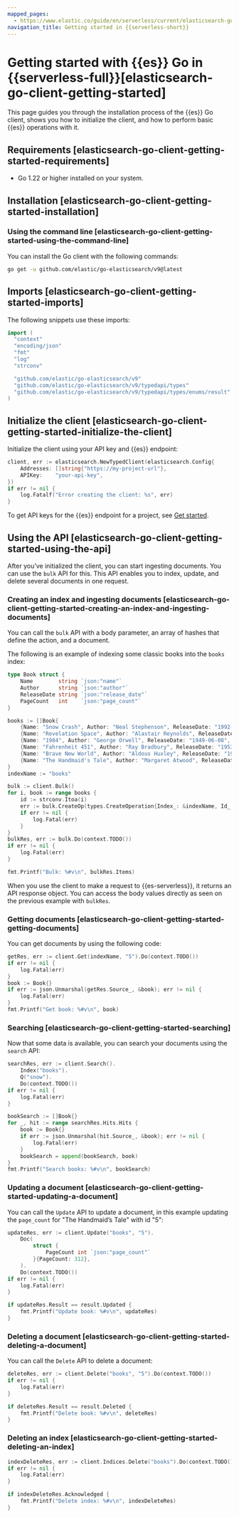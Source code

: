 ```yaml
---
mapped_pages:
  - https://www.elastic.co/guide/en/serverless/current/elasticsearch-go-client-getting-started.html
navigation_title: Getting started in {{serverless-short}}
---
```


# Getting started with {{es}} Go in {{serverless-full}}[elasticsearch-go-client-getting-started]

This page guides you through the installation process of the {{es}} Go client, shows you how to initialize the client, and how to perform basic {{es}} operations with it.


## Requirements [elasticsearch-go-client-getting-started-requirements]

* Go 1.22 or higher installed on your system.


## Installation [elasticsearch-go-client-getting-started-installation]


### Using the command line [elasticsearch-go-client-getting-started-using-the-command-line]

You can install the Go client with the following commands:

```bash
go get -u github.com/elastic/go-elasticsearch/v9@latest
```


## Imports [elasticsearch-go-client-getting-started-imports]

The following snippets use these imports:

```go
import (
  "context"
  "encoding/json"
  "fmt"
  "log"
  "strconv"

  "github.com/elastic/go-elasticsearch/v9"
  "github.com/elastic/go-elasticsearch/v9/typedapi/types"
  "github.com/elastic/go-elasticsearch/v9/typedapi/types/enums/result"
)
```


## Initialize the client [elasticsearch-go-client-getting-started-initialize-the-client]

Initialize the client using your API key and {{es}} endpoint:

```go
client, err := elasticsearch.NewTypedClient(elasticsearch.Config{
    Addresses: []string{"https://my-project-url"},
    APIKey:    "your-api-key",
})
if err != nil {
    log.Fatalf("Error creating the client: %s", err)
}
```

To get API keys for the {{es}} endpoint for a project, see [Get started](docs-content://solutions/search/get-started.md).


## Using the API [elasticsearch-go-client-getting-started-using-the-api]

After you’ve initialized the client, you can start ingesting documents. You can use the `bulk` API for this. This API enables you to index, update, and delete several documents in one request.


### Creating an index and ingesting documents [elasticsearch-go-client-getting-started-creating-an-index-and-ingesting-documents]

You can call the `bulk` API with a body parameter, an array of hashes that define the action, and a document.

The following is an example of indexing some classic books into the `books` index:

```go
type Book struct {
    Name        string `json:"name"`
    Author      string `json:"author"`
    ReleaseDate string `json:"release_date"`
    PageCount   int    `json:"page_count"`
}

books := []Book{
    {Name: "Snow Crash", Author: "Neal Stephenson", ReleaseDate: "1992-06-01", PageCount: 470},
    {Name: "Revelation Space", Author: "Alastair Reynolds", ReleaseDate: "2000-03-15", PageCount: 585},
    {Name: "1984", Author: "George Orwell", ReleaseDate: "1949-06-08", PageCount: 328},
    {Name: "Fahrenheit 451", Author: "Ray Bradbury", ReleaseDate: "1953-10-15", PageCount: 227},
    {Name: "Brave New World", Author: "Aldous Huxley", ReleaseDate: "1932-06-01", PageCount: 268},
    {Name: "The Handmaid's Tale", Author: "Margaret Atwood", ReleaseDate: "1985-06-01", PageCount: 311},
}
indexName := "books"

bulk := client.Bulk()
for i, book := range books {
    id := strconv.Itoa(i)
    err := bulk.CreateOp(types.CreateOperation{Index_: &indexName, Id_: &id}, book)
    if err != nil {
        log.Fatal(err)
    }
}
bulkRes, err := bulk.Do(context.TODO())
if err != nil {
    log.Fatal(err)
}

fmt.Printf("Bulk: %#v\n", bulkRes.Items)
```

When you use the client to make a request to {{es-serverless}}, it returns an API response object. You can access the body values directly as seen on the previous example with `bulkRes`.


### Getting documents [elasticsearch-go-client-getting-started-getting-documents]

You can get documents by using the following code:

```go
getRes, err := client.Get(indexName, "5").Do(context.TODO())
if err != nil {
    log.Fatal(err)
}
book := Book{}
if err := json.Unmarshal(getRes.Source_, &book); err != nil {
    log.Fatal(err)
}
fmt.Printf("Get book: %#v\n", book)
```


### Searching [elasticsearch-go-client-getting-started-searching]

Now that some data is available, you can search your documents using the `search` API:

```go
searchRes, err := client.Search().
    Index("books").
    Q("snow").
    Do(context.TODO())
if err != nil {
    log.Fatal(err)
}

bookSearch := []Book{}
for _, hit := range searchRes.Hits.Hits {
    book := Book{}
    if err := json.Unmarshal(hit.Source_, &book); err != nil {
        log.Fatal(err)
    }
    bookSearch = append(bookSearch, book)
}
fmt.Printf("Search books: %#v\n", bookSearch)
```


### Updating a document [elasticsearch-go-client-getting-started-updating-a-document]

You can call the `Update` API to update a document, in this example updating the `page_count` for "The Handmaid’s Tale" with id "5":

```go
updateRes, err := client.Update("books", "5").
    Doc(
        struct {
            PageCount int `json:"page_count"`
        }{PageCount: 312},
    ).
    Do(context.TODO())
if err != nil {
    log.Fatal(err)
}

if updateRes.Result == result.Updated {
    fmt.Printf("Update book: %#v\n", updateRes)
}
```


### Deleting a document [elasticsearch-go-client-getting-started-deleting-a-document]

You can call the `Delete` API to delete a document:

```go
deleteRes, err := client.Delete("books", "5").Do(context.TODO())
if err != nil {
    log.Fatal(err)
}

if deleteRes.Result == result.Deleted {
    fmt.Printf("Delete book: %#v\n", deleteRes)
}
```


### Deleting an index [elasticsearch-go-client-getting-started-deleting-an-index]

```go
indexDeleteRes, err := client.Indices.Delete("books").Do(context.TODO())
if err != nil {
    log.Fatal(err)
}

if indexDeleteRes.Acknowledged {
    fmt.Printf("Delete index: %#v\n", indexDeleteRes)
}
```

